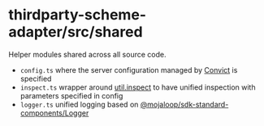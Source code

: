 # thirdparty-scheme-adapter/src/shared

Helper modules shared across all source code.

- `config.ts` where the server configuration managed by [Convict](https://github.com/mozilla/node-convict) is specified
- `inspect.ts` wrapper around [util.inspect](https://nodejs.org/api/util.html#util_util_inspect_object_options) to have unified inspection with parameters specified in config
- `logger.ts` unified logging based on [@mojaloop/sdk-standard-components/Logger](https://github.com/mojaloop/sdk-standard-components)
